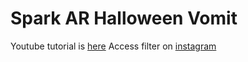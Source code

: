 # Spark AR Halloween Vomit

Youtube tutorial is [here](https://www.youtube.com/watch?v=EldRHWwtQMM&t=1s)
Access filter on [instagram](https://www.instagram.com/ar/688475125143356/)
